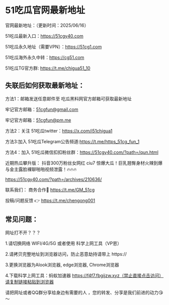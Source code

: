 # 51吃瓜官网最新地址

官网最新地址：（更新时间：2025/06/16）

51吃瓜最新入口：https://51cgy40.com

51吃瓜永久地址（需要VPN）：https://51cg1.com 

51吃瓜海外永久中转：https://cg51.com 

51吃瓜TG官方群: https://t.me/chigua51_10

失联后如何获取最新地址：
-
方法1：邮箱发送任意邮件至 吃瓜黑料网官方邮箱可获取最新地址 

牢记官方邮箱：51cgfun@gmail.com 

牢记官方邮箱：51cgfun@pm.me

方法2：关注 51吃瓜twitter：https://x.com/i51chigua1 

方法3:加入 51吃瓜Telegram公告频道:https://t.me/https_51cg_fun_1 

方法4：加入 51吃瓜微信扣扣粉丝群：https://51cgy40.com/?path=/qun.html

近期热瓜攀升版： 抖音300万粉丝女网红 ciu7 惊爆大瓜！巨乳翘臀身材火辣到爆 与金主露脸裸聊啪啪视频泄露！🔥🔥🔥 

https://51cgy40.com/?path=/archives/210636/

联系我们： 商务合作🤝 https://t.me/GM_51cg 

投稿/问题反馈 👉 https://t.me/chengong001

常见问题：
-
网址打不开？？？

1.请切换网络 WIFI/4G/5G 或者使用 科学上网工具（VP恩）

2.请拷贝完整地址到浏览器访问，防止恶意劫持请带上 https://

3.更换浏览器为Alook浏览器, edge浏览器, Chrome浏览器

4.下载科学上网工具：蚂蚁加速器 https://f4f7.fbgijzw.xyz（禁止直接点击访问）请复制链接粘贴到浏览器

请把网址或者QQ群分享给身边有需要的人 ，您的转发、分享是我们前进的动力😘～
